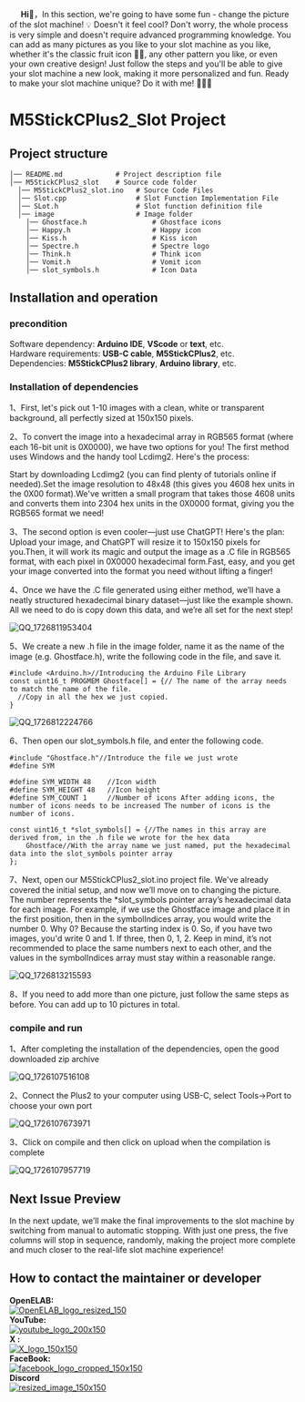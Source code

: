 &nbsp;&nbsp;&nbsp;&nbsp;&nbsp;__Hi👋__，In this section, we're going to have some fun - change the picture of the slot machine! 💡 Doesn't it feel cool? Don't worry, the whole process is very simple and doesn't require advanced programming knowledge. You can add as many pictures as you like to your slot machine as you like, whether it's the classic fruit icon 🍒🍋, any other pattern you like, or even your own creative design! Just follow the steps and you'll be able to give your slot machine a new look, making it more personalized and fun.
Ready to make your slot machine unique? Do it with me! 👩‍💻🎨
# M5StickCPlus2_Slot Project
## Project structure
``` 
│── README.md             # Project description file
│── M5StickCPlus2_slot    # Source code folder
  │── M5StickCPlus2_slot.ino   # Source Code Files
  │── Slot.cpp                 # Slot Function Implementation File
  │── SLot.h                   # Slot function definition file
  │── image                    # Image folder
    │── Ghostface.h                # Ghostface icons
    │── Happy.h                    # Happy icon
    │── Kiss.h                     # Kiss icon
    │── Spectre.h                  # Spectre logo
    │── Think.h                    # Think icon
    │── Vomit.h                    # Vomit icon
    │── slot_symbols.h             # Icon Data
```
## Installation and operation

### precondition
Software dependency: __Arduino IDE__, __VScode__ or __text__, etc.  
Hardware requirements: __USB-C cable__, __M5StickCPlus2__, etc.  
Dependencies: __M5StickCPlus2 library__, __Arduino library__, etc.  
### Installation of dependencies
1、First, let's pick out 1-10 images with a clean, white or transparent background, all perfectly sized at 150x150 pixels.  
  
2、To convert the image into a hexadecimal array in RGB565 format (where each 16-bit unit is 0X0000), we have two options for you! The first method uses Windows and the handy tool Lcdimg2. Here's the process:  

Start by downloading Lcdimg2 (you can find plenty of tutorials online if needed).Set the image resolution to 48x48 (this gives you 4608 hex units in the 0X00 format).We've written a small program that takes those 4608 units and converts them into 2304 hex units in the 0X0000 format, giving you the RGB565 format we need!
  
3、The second option is even cooler—just use ChatGPT! Here's the plan:  Upload your image, and ChatGPT will resize it to 150x150 pixels for you.Then, it will work its magic and output the image as a .C file in RGB565 format, with each pixel in 0X0000 hexadecimal form.Fast, easy, and you get your image converted into the format you need without lifting a finger!  

4、Once we have the .C file generated using either method, we’ll have a neatly structured hexadecimal binary dataset—just like the example shown. All we need to do is copy down this data, and we’re all set for the next step!

![QQ_1726811953404](https://github.com/user-attachments/assets/8b591bc5-a7a5-416c-938f-9da808154194)  

5、We create a new .h file in the image folder, name it as the name of the image (e.g. Ghostface.h), write the following code in the file, and save it.
```
#include <Arduino.h>//Introducing the Arduino File Library
const uint16_t PROGMEM Ghostface[] = {// The name of the array needs to match the name of the file.
  //Copy in all the hex we just copied.
}
```
![QQ_1726812224766](https://github.com/user-attachments/assets/a6a0305a-0f8a-4271-a708-937936538f91)  

6、Then open our slot_symbols.h file, and enter the following code.

```
#include "Ghostface.h"//Introduce the file we just wrote
#define SYM

#define SYM_WIDTH 48    //Icon width
#define SYM_HEIGHT 48   //Icon height
#define SYM_COUNT 1     //Number of icons After adding icons, the number of icons needs to be increased The number of icons is the number of icons.

const uint16_t *slot_symbols[] = {//The names in this array are derived from, in the .h file we wrote for the hex data
	Ghostface//With the array name we just named, put the hexadecimal data into the slot_symbols pointer array
};
```

7、Next, open our M5StickCPlus2_slot.ino project file. We've already covered the initial setup, and now we’ll move on to changing the picture. The number represents the *slot_symbols pointer array’s hexadecimal data for each image. For example, if we use the Ghostface image and place it in the first position, then in the symbolIndices array, you would write the number 0. Why 0? Because the starting index is 0.
So, if you have two images, you'd write 0 and 1. If three, then 0, 1, 2. Keep in mind, it’s not recommended to place the same numbers next to each other, and the values in the symbolIndices array must stay within a reasonable range.

![QQ_1726813215593](https://github.com/user-attachments/assets/41581cf8-2213-48c1-bd82-9850d648586d)  

8、If you need to add more than one picture, just follow the same steps as before. You can add up to 10 pictures in total.

### compile and run
1、After completing the installation of the dependencies, open the good downloaded zip archive

![QQ_1726107516108](https://github.com/user-attachments/assets/cb2362f7-1871-418e-94dd-92ddfe7284b7)  

2、Connect the Plus2 to your computer using USB-C, select Tools->Port to choose your own port

![QQ_1726107673971](https://github.com/user-attachments/assets/17f0392a-b753-4aba-946c-ede75ba9092f)  

3、Click on compile and then click on upload when the compilation is complete

![QQ_1726107957719](https://github.com/user-attachments/assets/c1f953ad-5355-44e8-af0c-ac5da7542aa6)  

## Next Issue Preview
In the next update, we’ll make the final improvements to the slot machine by switching from manual to automatic stopping. With just one press, the five columns will stop in sequence, randomly, making the project more complete and much closer to the real-life slot machine experience!

## How to contact the maintainer or developer
__OpenELAB:__   
[![OpenELAB_logo_resized_150](https://github.com/user-attachments/assets/5d3de375-359c-46a3-96bb-aaa211c6c636)](https://openelab.io)  
__YouTube:__  
[![youtube_logo_200x150](https://github.com/user-attachments/assets/d2365e7f-4ffe-4124-bf62-21eba19a71e4)](https://www.youtube.com/@OpenELAB)  
__X :__  
[![X_logo_150x150](https://github.com/user-attachments/assets/4ad5095f-2573-4791-9360-b355530093bf)](https://twitter.com/openelabio)  
__FaceBook:__  
[![facebook_logo_cropped_150x150](https://github.com/user-attachments/assets/52f2dc9a-a564-49a5-b72e-30eafbbc281f)](https://www.facebook.com/profile.php?id=61559154729457)  
__Discord__  
[![resized_image_150x150](https://github.com/user-attachments/assets/93ecd098-3391-45bb-9d80-b166c197a475)](https://discord.gg/VQspWyck)
